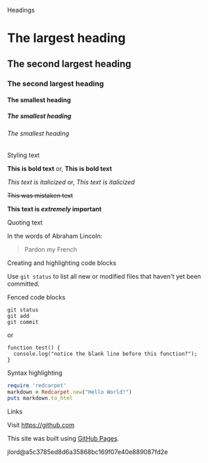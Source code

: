 Headings
# The largest heading
## The second largest heading
### The second largest heading
#### The smallest heading
##### The smallest heading
###### The smallest heading

Styling text

**This is bold text** or, __This is bold text__

*This text is italicized* or, _This text is italicized_

~~This was mistaken text~~

**This text is _extremely_ important**

Quoting text

In the words of Abraham Lincoln:

> Pardon my French

Creating and highlighting code blocks

Use `git status` to list all new or modified files that haven't yet been committed.

Fenced code blocks
```
git status
git add
git commit
```

or

```
function test() {
  console.log("notice the blank line before this function?");
}
```

Syntax highlighting
```ruby
require 'redcarpet'
markdown = Redcarpet.new("Hello World!")
puts markdown.to_html
```

Links

Visit https://github.com

This site was built using [GitHub Pages](https://pages.github.com/).

jlord@a5c3785ed8d6a35868bc169f07e40e889087fd2e
